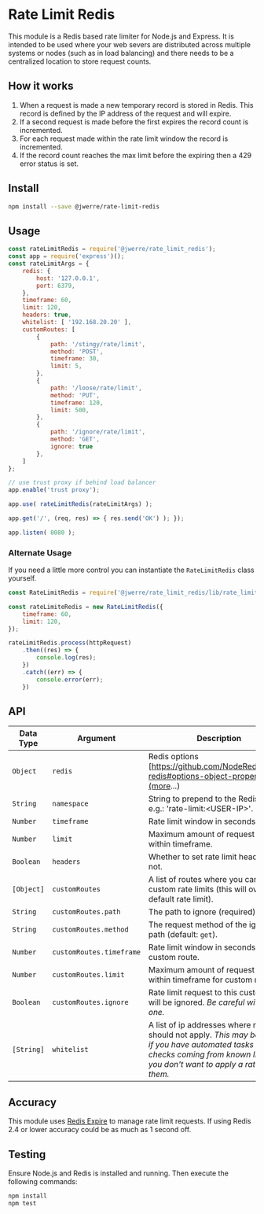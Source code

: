 # Rate Limit Redis

This module is a Redis based rate limiter for Node.js and Express. It is intended to be used where your web severs are distributed across multiple systems or nodes (such as in load balancing) and there needs to be a centralized location to store request counts.

## How it works

1. When a request is made a new temporary record is stored in Redis. This record is defined by the IP address of the request and will expire.
1. If a second request is made before the first expires the record count is incremented.
1. For each request made within the rate limit window the record is incremented.
1. If the record count reaches the max limit before the expiring then a 429 error status is set.

## Install

```bash
npm install --save @jwerre/rate-limit-redis
```

## Usage

```js
const rateLimitRedis = require('@jwerre/rate_limit_redis');
const app = require('express')();
const rateLimitArgs = {
	redis: {
		host: '127.0.0.1',
		port: 6379,
	},
	timeframe: 60,
	limit: 120,
	headers: true,
	whitelist: [ '192.168.20.20' ],
	customRoutes: [
		{
			path: '/stingy/rate/limit',
			method: 'POST',
			timeframe: 30,
			limit: 5,
		},
		{
			path: '/loose/rate/limit',
			method: 'PUT',
			timeframe: 120,
			limit: 500,
		},
		{
			path: '/ignore/rate/limit',
			method: 'GET',
			ignore: true
		},
	]
};

// use trust proxy if behind load balancer
app.enable('trust proxy');

app.use( rateLimitRedis(rateLimitArgs) );

app.get('/', (req, res) => { res.send('OK') ); });

app.listen( 8080 );

```

### Alternate Usage
If you need a little more control you can instantiate the `RateLimitRedis` class yourself.

```js
const RateLimitRedis = require('@jwerre/rate_limit_redis/lib/rate_limit_redis');

const rateLimiteRedis = new RateLimitRedis({
	timeframe: 60,
	limit: 120,
});

rateLimitRedis.process(httpRequest)
	.then((res) => {
		console.log(res);
	})
	.catch((err) => {
		console.error(err);
	})

```

## API
| Data Type	| Argument	| Description	|
| --		| --		| --			|
| `Object`		| `redis`	| Redis options [https://github.com/NodeRedis/node-redis#options-object-properties](more...) |
| `String`		| `namespace`	| String to prepend to the Redis key e.g.: 'rate-limit:\<USER-IP\>'. |
| `Number`		| `timeframe`	| Rate limit window in seconds. |
| `Number`		| `limit`	| Maximum amount of request allowed within timeframe. |
| `Boolean`		| `headers`	| Whether to set rate limit headers or not. |
| `[Object]`	| `customRoutes`	| A list of routes where you can set custom rate limits (this will overwrite default rate limit). |
| `String`		| `customRoutes.path`	| The path to ignore (required). |
| `String`		| `customRoutes.method`	| The request method of the ignored path (default: `get`). |
| `Number`		| `customRoutes.timeframe`	| Rate limit window in seconds for custom route. |
| `Number`		| `customRoutes.limit`	| Maximum amount of request allowed within timeframe for custom route. |
| `Boolean`		| `customRoutes.ignore`	| Rate limit request to this custom route will be ignored. *Be careful with this one.* |
| `[String]`	| `whitelist`	| A list of ip addresses where rate limit should not apply. *This may be useful if you have automated tasks or health checks coming from known IPs and you don't want to apply a rate limit them.* |


## Accuracy

This module uses [Redis Expire](https://redis.io/commands/expire) to manage rate limit requests. If using Redis 2.4 or lower accuracy could be as much as 1 second off. 

## Testing

Ensure Node.js and Redis is installed and running. Then execute the following commands:

```bash
npm install
npm test
```
